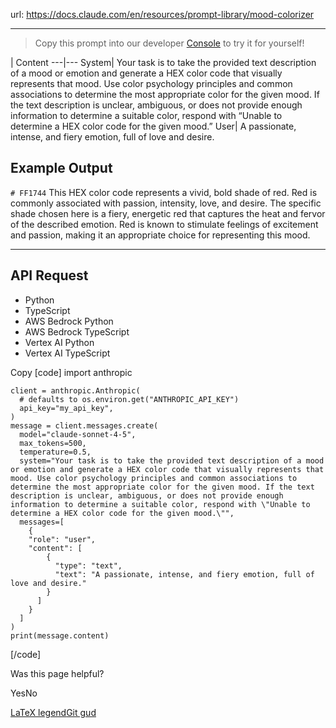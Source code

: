 url: https://docs.claude.com/en/resources/prompt-library/mood-colorizer

---

> Copy this prompt into our developer [Console](https://console.anthropic.com/dashboard) to try it for yourself\!

| Content
---|---
System| Your task is to take the provided text description of a mood or emotion and generate a HEX color code that visually represents that mood. Use color psychology principles and common associations to determine the most appropriate color for the given mood. If the text description is unclear, ambiguous, or does not provide enough information to determine a suitable color, respond with “Unable to determine a HEX color code for the given mood.”
User| A passionate, intense, and fiery emotion, full of love and desire.

## Example Output

`# FF1744` This HEX color code represents a vivid, bold shade of red. Red is commonly associated with passion, intensity, love, and desire. The specific shade chosen here is a fiery, energetic red that captures the heat and fervor of the described emotion. Red is known to stimulate feelings of excitement and passion, making it an appropriate choice for representing this mood.

* * *

## API Request

  * Python
  * TypeScript
  * AWS Bedrock Python
  * AWS Bedrock TypeScript
  * Vertex AI Python
  * Vertex AI TypeScript

Copy
[code]
    import anthropic

    client = anthropic.Anthropic(
      # defaults to os.environ.get("ANTHROPIC_API_KEY")
      api_key="my_api_key",
    )
    message = client.messages.create(
      model="claude-sonnet-4-5",
      max_tokens=500,
      temperature=0.5,
      system="Your task is to take the provided text description of a mood or emotion and generate a HEX color code that visually represents that mood. Use color psychology principles and common associations to determine the most appropriate color for the given mood. If the text description is unclear, ambiguous, or does not provide enough information to determine a suitable color, respond with \"Unable to determine a HEX color code for the given mood.\"",
      messages=[
        {
        "role": "user",
        "content": [
            {
              "type": "text",
              "text": "A passionate, intense, and fiery emotion, full of love and desire."
            }
          ]
        }
      ]
    )
    print(message.content)

[/code]

Was this page helpful?

YesNo

[LaTeX legend](/en/resources/prompt-library/latex-legend)[Git gud](/en/resources/prompt-library/git-gud)
